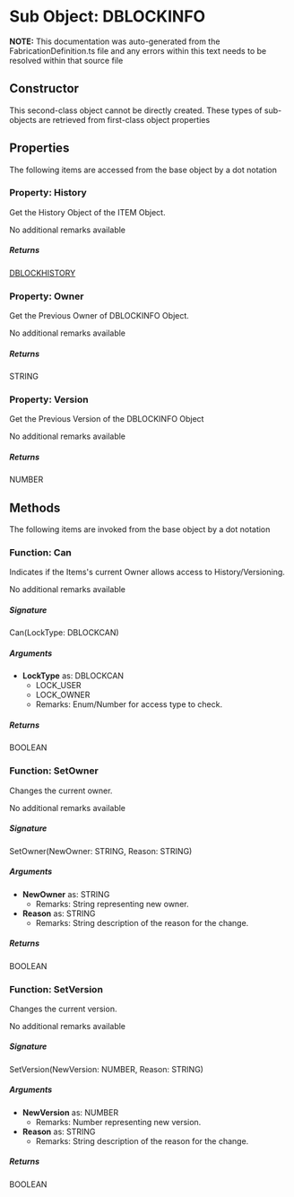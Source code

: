 # Sub Object: DBLOCKINFO
**NOTE:** This documentation was auto-generated from the FabricationDefinition.ts file and any errors within this text needs to be resolved within that source file
## Constructor
This second-class object cannot be directly created. These types of sub-objects are retrieved from first-class object properties
## Properties
The following items are accessed from the base object by a dot notation
### Property: History
Get the History Object of the ITEM Object.

No additional remarks available
##### Returns
[DBLOCKHISTORY](https://github.com/AgileBIM/FabCOD/blob/main/docs/wiki/DBLOCKHISTORY-SubObject.md)
### Property: Owner
Get the Previous Owner of DBLOCKINFO Object.

No additional remarks available
##### Returns
STRING
### Property: Version
Get the Previous Version of the DBLOCKINFO Object

No additional remarks available
##### Returns
NUMBER
## Methods
The following items are invoked from the base object by a dot notation
### Function: Can
Indicates if the Items's current Owner allows access to History/Versioning.

No additional remarks available
##### Signature
Can(LockType: DBLOCKCAN)
##### Arguments
- **LockType** as: DBLOCKCAN
  - LOCK_USER
  - LOCK_OWNER
  - Remarks: Enum/Number for access type to check.
##### Returns
BOOLEAN
### Function: SetOwner
Changes the current owner.

No additional remarks available
##### Signature
SetOwner(NewOwner: STRING, Reason: STRING)
##### Arguments
- **NewOwner** as: STRING
  - Remarks: String representing new owner.
- **Reason** as: STRING
  - Remarks: String description of the reason for the change.
##### Returns
BOOLEAN
### Function: SetVersion
Changes the current version.

No additional remarks available
##### Signature
SetVersion(NewVersion: NUMBER, Reason: STRING)
##### Arguments
- **NewVersion** as: NUMBER
  - Remarks: Number representing new version.
- **Reason** as: STRING
  - Remarks: String description of the reason for the change.
##### Returns
BOOLEAN
